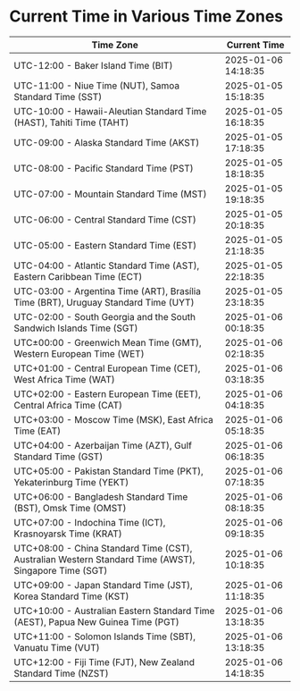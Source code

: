 # Current Time in Various Time Zones

| Time Zone | Current Time |
|-----------|--------------|
| UTC-12:00 - Baker Island Time (BIT) | 2025-01-06 14:18:35 |
| UTC-11:00 - Niue Time (NUT), Samoa Standard Time (SST) | 2025-01-05 15:18:35 |
| UTC-10:00 - Hawaii-Aleutian Standard Time (HAST), Tahiti Time (TAHT) | 2025-01-05 16:18:35 |
| UTC-09:00 - Alaska Standard Time (AKST) | 2025-01-05 17:18:35 |
| UTC-08:00 - Pacific Standard Time (PST) | 2025-01-05 18:18:35 |
| UTC-07:00 - Mountain Standard Time (MST) | 2025-01-05 19:18:35 |
| UTC-06:00 - Central Standard Time (CST) | 2025-01-05 20:18:35 |
| UTC-05:00 - Eastern Standard Time (EST) | 2025-01-05 21:18:35 |
| UTC-04:00 - Atlantic Standard Time (AST), Eastern Caribbean Time (ECT) | 2025-01-05 22:18:35 |
| UTC-03:00 - Argentina Time (ART), Brasília Time (BRT), Uruguay Standard Time (UYT) | 2025-01-05 23:18:35 |
| UTC-02:00 - South Georgia and the South Sandwich Islands Time (SGT) | 2025-01-06 00:18:35 |
| UTC±00:00 - Greenwich Mean Time (GMT), Western European Time (WET) | 2025-01-06 02:18:35 |
| UTC+01:00 - Central European Time (CET), West Africa Time (WAT) | 2025-01-06 03:18:35 |
| UTC+02:00 - Eastern European Time (EET), Central Africa Time (CAT) | 2025-01-06 04:18:35 |
| UTC+03:00 - Moscow Time (MSK), East Africa Time (EAT) | 2025-01-06 05:18:35 |
| UTC+04:00 - Azerbaijan Time (AZT), Gulf Standard Time (GST) | 2025-01-06 06:18:35 |
| UTC+05:00 - Pakistan Standard Time (PKT), Yekaterinburg Time (YEKT) | 2025-01-06 07:18:35 |
| UTC+06:00 - Bangladesh Standard Time (BST), Omsk Time (OMST) | 2025-01-06 08:18:35 |
| UTC+07:00 - Indochina Time (ICT), Krasnoyarsk Time (KRAT) | 2025-01-06 09:18:35 |
| UTC+08:00 - China Standard Time (CST), Australian Western Standard Time (AWST), Singapore Time (SGT) | 2025-01-06 10:18:35 |
| UTC+09:00 - Japan Standard Time (JST), Korea Standard Time (KST) | 2025-01-06 11:18:35 |
| UTC+10:00 - Australian Eastern Standard Time (AEST), Papua New Guinea Time (PGT) | 2025-01-06 13:18:35 |
| UTC+11:00 - Solomon Islands Time (SBT), Vanuatu Time (VUT) | 2025-01-06 13:18:35 |
| UTC+12:00 - Fiji Time (FJT), New Zealand Standard Time (NZST) | 2025-01-06 14:18:35 |
